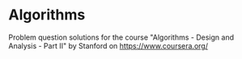 Algorithms
==========

Problem question solutions for the course "Algorithms - Design and Analysis - Part II" by Stanford on https://www.coursera.org/
